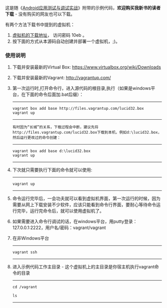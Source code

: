 这是随《[Android应用测试与调试实战](http://www.amazon.cn/%E7%A7%BB%E5%8A%A8%E5%BC%80%E5%8F%91-Android%E5%BA%94%E7%94%A8%E6%B5%8B%E8%AF%95%E4%B8%8E%E8%B0%83%E8%AF%95%E5%AE%9E%E6%88%98-%E6%96%BD%E6%87%BF%E6%B0%91/dp/B00JPUUATC/ref=tmm_pap_title_0?ie=UTF8&qid=1398769605&sr=8-1)》附带的示例代码，**欢迎购买我新书的读者下载** - 没有购买的网友也可以下载。

有两个方法下载书中提到的虚拟机：

1. [虚拟机的下载地址](http://aqkwdkgcpv.l55.yunpan.cn/lk/QNpYuw7QWu8gK)， 访问密码 10eb 。
2. 按下面的方式从本源码自动创建并部署一个虚拟机，;)。

### 使用说明
1. 下载并安装最新的Virtual Box: https://www.virtualbox.org/wiki/Downloads
2. 下载并安装最新的Vagrant: http://vagrantup.com/
3. 第一次运行时,打开命令行，进入源代码的根目录,执行（如果是windows平台，在下面的命令后面加.bat后缀）：

    -----------------------
    
       vagrant box add base http://files.vagrantup.com/lucid32.box       
       vagrant up
       
    -----------------------
    
    `有时因为“长城”的关系，下载过程会中断，建议先将http://files.vagrantup.com/lucid32.box下载到本机，例如d:\lucid32.box，然后运行更改过的命令创建：`
    
    -----------------------
    
       vagrant box add base d:\lucid32.box     
       vagrant up
       
    -----------------------


4. 下次就只需要执行下面的命令就可以使用:
    
    -----------------------
    
       vagrant up
       
    -----------------------

5. 命令运行完毕后，一会功夫就可以看到虚拟机界面，第一次运行的时候，因为需要从网上下载安装不少软件，应该只能看到命令行界面，要耐心等待命令运行完毕，运行完命令后，就可以使用虚拟机了。

6. 如果需要进入命令行调试的话，在windows平台，用putty登录：127.0.0.1:2222，用户名/密码：vagrant/vagrant

6. 在非Windows平台
    
    -----------------------
    
       vagrant ssh
       
    -----------------------
   
7. 进入示例代码工作主目录 - 这个虚拟机上的主目录是你宿主机执行vagrant命令的目录
   
    -----------------------
    
       cd /vagrant

       ls
       
    -----------------------   
